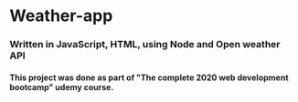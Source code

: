 # Weather-app
### Written in JavaScript, HTML, using Node and Open weather API
#### This project was done as part of "The complete 2020 web development bootcamp" udemy course.

